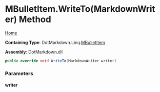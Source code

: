 <a name="_top"></a>

# MBulletItem\.WriteTo\(MarkdownWriter\) Method

[Home](../../../../README.md#_top)

**Containing Type**: DotMarkdown\.Linq\.[MBulletItem](../README.md#_top)

**Assembly**: DotMarkdown\.dll

```csharp
public override void WriteTo(MarkdownWriter writer)
```

### Parameters

#### writer

